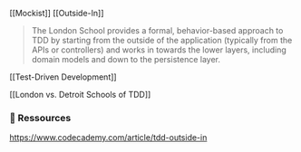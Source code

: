 
[[Mockist]]
[[Outside-In]]

> The London School provides a formal, behavior-based approach to TDD by starting from the outside of the application (typically from the APIs or controllers) and works in towards the lower layers, including domain models and down to the persistence layer.


[[Test-Driven Development]]

[[London vs. Detroit Schools of TDD]]
### 🔗 Ressources

https://www.codecademy.com/article/tdd-outside-in